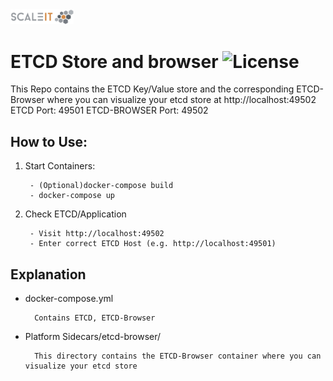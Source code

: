 <img src="https://raw.githubusercontent.com/ScaleIT-Org/media-ressources/master/logo/scaleit-logo.png" width="20%"/>

# ETCD Store and browser ![License](https://img.shields.io/github/license/ScaleIT-Org/spe-app-registry-etcd.svg?link=https://github.com/ScaleIT-Org/spe-app-registry-etcd/blob/master/LICENSE)

This Repo contains the ETCD Key/Value store and the corresponding ETCD-Browser where you can visualize your etcd store at http://localhost:49502
ETCD Port: 49501
ETCD-BROWSER Port: 49502

## How to Use:
1. Start Containers:

		- (Optional)docker-compose build
		- docker-compose up

2. Check ETCD/Application

		- Visit http://localhost:49502
		- Enter correct ETCD Host (e.g. http://localhost:49501)


## Explanation

- docker-compose.yml 

		Contains ETCD, ETCD-Browser
- Platform Sidecars/etcd-browser/
		
		This directory contains the ETCD-Browser container where you can visualize your etcd store

